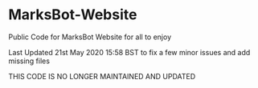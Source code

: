# MarksBot-Website
Public Code for MarksBot Website for all to enjoy

Last Updated 21st May 2020 15:58 BST to fix a few minor issues and add missing files

THIS CODE IS NO LONGER MAINTAINED AND UPDATED
